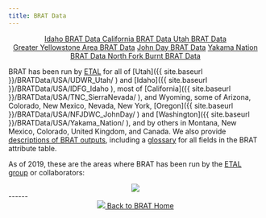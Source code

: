 ```yaml
---
title: BRAT Data
---
```

<div align="center">
	<a class="hollow button" href="https://usu.box.com/s/prdjqq7jcu7vp3gr255qx4fyob5cnph6"><i class="fa fa-download"></i>  Idaho BRAT Data </a> 
	<a class="hollow button" href="https://usu.box.com/s/nngn8j4l92wtleob47wzdaoxvb9vdq52"><i class="fa fa-download"></i>  California BRAT Data </a> 
	<a class="hollow button" href="https://usu.app.box.com/folder/5435923929?v=UtahBRATData"><i class="fa fa-download"></i>  Utah BRAT Data </a> 
</div>
<div align="center">
	<a class="hollow button" href="https://usu.box.com/s/idfage4655eqlf6ks74wljgqqf231t8r"><i class="fa fa-download"></i> Greater Yellowstone Area  BRAT Data</a>
	<a class="hollow button" href="https://usu.box.com/s/qee873uj2tnt1yzxqxdzn1fuf8gmi5ur"><i class="fa fa-download"></i> John Day BRAT Data</a>
    <a class="hollow button" href="https://usu.box.com/v/Yakama-Nation-BRAT-Deliverable"><i class="fa fa-download"></i> Yakama Nation BRAT Data </a>
    <a class="hollow button" href="https://usu.app.box.com/folder/62385120293?s=ldptbyilj618n8yf0tnr7c2yroevc8v3"><i class="fa fa-download"></i> North Fork Burnt BRAT Data </a>
</div>




BRAT has been run by [ETAL](http://etal.joewheaton.org/) for all of [Utah]({{ site.baseurl }}/BRATData/USA/UDWR_Utah/ ) and [Idaho]({{ site.baseurl }}/BRATData/USA/IDFG_Idaho ), most of [California]({{ site.baseurl }}/BRATData/USA/TNC_SierraNevada/ ), and Wyoming, some of Arizona, Colorado, New Mexico, Nevada, New York, [Oregon]({{ site.baseurl }}/BRATData/USA/NFJDWC_JohnDay/ ) and  [Washington]({{ site.baseurl }}/BRATData/USA/Yakama_Nation/ ), and by others in Montana, New Mexico, Colorado, United Kingdom, and Canada. We also provide [descriptions of BRAT outputs](/Documentation/Outputs), including a [glossary](/Documentation/Outputs/Glossary.html) for all fields in the BRAT attribute table.  

As of 2019, these are the areas where BRAT has been run by the [ETAL group](http://etal.joewheaton.org) or collaborators: 

<div align="center">
	<a href="{{ site.baseurl }}/assets/images/BRATrun.png"><img src="{{ site.baseurl }}/assets/images/BRATrun_600.png"></a>
</div>
------
<div align="center">
	<a class="hollow button" href="{{ site.baseurl }}/"><img src="{{ site.baseurl }}/assets/images/favicons/favicon-16x16.png">  Back to BRAT Home </a>  
</div>

